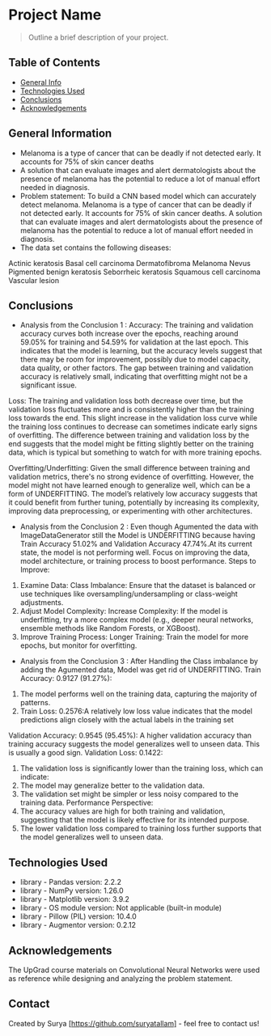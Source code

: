 # Project Name
> Outline a brief description of your project.


## Table of Contents
* [General Info](#general-information)
* [Technologies Used](#technologies-used)
* [Conclusions](#conclusions)
* [Acknowledgements](#acknowledgements)

<!-- You can include any other section that is pertinent to your problem -->

## General Information
- Melanoma is a type of cancer that can be deadly if not detected early. It accounts for 75% of skin cancer deaths
- A solution that can evaluate images and alert dermatologists about the presence of melanoma has the potential to reduce a lot of manual effort needed in diagnosis.
- Problem statement: To build a CNN based model which can accurately detect melanoma. Melanoma is a type of cancer that can be deadly if not detected early. It accounts for 75% of skin cancer deaths. A solution that can evaluate images and alert dermatologists about the presence of melanoma has the potential to reduce a lot of manual effort needed in diagnosis.
- The data set contains the following diseases:

Actinic keratosis
Basal cell carcinoma
Dermatofibroma
Melanoma
Nevus
Pigmented benign keratosis
Seborrheic keratosis
Squamous cell carcinoma
Vascular lesion

<!-- You don't have to answer all the questions - just the ones relevant to your project. -->

## Conclusions
- Analysis from the Conclusion 1 :
Accuracy:
The training and validation accuracy curves both increase over the epochs, reaching around 59.05% for training and 54.59% for validation at the last epoch. This indicates that the model is   learning, but the accuracy levels suggest that there may be room for improvement, possibly due to model capacity, data quality, or other factors. The gap between training and validation accuracy is relatively small, indicating that overfitting might not be a significant issue.

Loss:
The training and validation loss both decrease over time, but the validation loss fluctuates more and is consistently higher than the training loss towards the end. This slight increase in the validation loss curve while the training loss continues to decrease can sometimes indicate early signs of overfitting. The difference between training and validation loss by the end suggests that the model might be fitting slightly better on the training data, which is typical but something to watch for with more training epochs.

Overfitting/Underfitting:
Given the small difference between training and validation metrics, there's no strong evidence of overfitting. However, the model might not have learned enough to generalize well, which can be a form of UNDERFITTING. The model’s relatively low accuracy suggests that it could benefit from further tuning, potentially by increasing its complexity, improving data preprocessing, or experimenting with other architectures.

- Analysis from the Conclusion 2 :
  Even though Agumented the data with ImageDataGenerator still  the Model is UNDERFITTING because having Train Accuracy 51.02% and Validation Accuracy 47.74%.At its current state, the model is not performing well. Focus on improving the data, model architecture, or training process to boost performance.
   Steps to Improve:
1. Examine Data:
Class Imbalance: Ensure that the dataset is balanced or use techniques like oversampling/undersampling or class-weight adjustments.
2. Adjust Model Complexity:
Increase Complexity: If the model is underfitting, try a more complex model (e.g., deeper neural networks, ensemble methods like Random Forests, or XGBoost).
3. Improve Training Process:
Longer Training: Train the model for more epochs, but monitor for overfitting.

- Analysis from the Conclusion 3 :
  After Handling the Class imbalance by adding the Agumented data, Model was get rid of UNDERFITTING.
  Train Accuracy: 0.9127 (91.27%):
1. The model performs well on the training data, capturing the majority of patterns.
2. Train Loss: 0.2576:A relatively low loss value indicates that the model predictions align closely with the actual labels in the training set

Validation Accuracy: 0.9545 (95.45%):
A higher validation accuracy than training accuracy suggests the model generalizes well to unseen data. This is usually a good sign.
Validation Loss: 0.1422:
1. The validation loss is significantly lower than the training loss, which can indicate:
2. The model may generalize better to the validation data.
3. The validation set might be simpler or less noisy compared to the training data.
Performance Perspective:
1. The accuracy values are high for both training and validation, suggesting that the model is likely effective for its intended purpose.
2. The lower validation loss compared to training loss further supports that the model generalizes well to unseen data.


<!-- You don't have to answer all the questions - just the ones relevant to your project. -->


## Technologies Used
- library - Pandas version: 2.2.2
- library - NumPy version: 1.26.0
- library - Matplotlib version: 3.9.2
- library - OS module version: Not applicable (built-in module)
- library - Pillow (PIL) version: 10.4.0
- library - Augmentor version: 0.2.12

<!-- As the libraries versions keep on changing, it is recommended to mention the version of library used in this project -->

## Acknowledgements
The UpGrad course materials on Convolutional Neural Networks were used as reference while designing and analyzing the problem statement.

## Contact
Created by Surya [https://github.com/suryatallam] - feel free to contact us!


<!-- Optional -->
<!-- ## License -->
<!-- This project is open source and available under the [... License](). -->

<!-- You don't have to include all sections - just the one's relevant to your project -->
